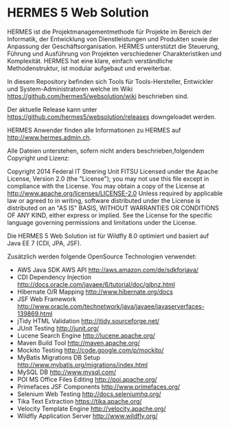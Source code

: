 HERMES 5 Web Solution
=====================

HERMES ist die Projektmanagementmethode für Projekte im Bereich der Informatik, der Entwicklung von Dienstleistungen und Produkten sowie der Anpassung der Geschäftsorganisation. HERMES unterstützt die Steuerung, Führung und Ausführung von Projekten verschiedener Charakteristiken und Komplexität. HERMES hat eine klare, einfach verständliche Methodenstruktur, ist modular aufgebaut und erweiterbar.

In diesem Repository befinden sich Tools für Tools-Hersteller, Entwickler und System-Administratoren welche im Wiki https://github.com/hermes5/websolution/wiki beschrieben sind.

Der aktuelle Release kann unter https://github.com/hermes5/websolution/releases downgeloadet werden.

HERMES Anwender finden alle Informationen zu HERMES auf http://www.hermes.admin.ch.

Alle Dateien unterstehen, sofern nicht anders beschrieben,folgendem Copyright und Lizenz:

Copyright 2014 Federal IT Steering Unit FITSU Licensed under the Apache License, Version 2.0 (the "License"); you
may not use this file except in compliance with the License. You may obtain a copy of the License at
http://www.apache.org/licenses/LICENSE-2.0 Unless required by applicable law or agreed to in writing, software
distributed under the License is distributed on an "AS IS" BASIS, WITHOUT WARRANTIES OR CONDITIONS OF ANY KIND,
either express or implied. See the License for the specific language governing permissions and limitations under
the License.

Die HERMES 5 Web Solution ist für Wildfly 8.0 optimiert und basiert auf Java EE 7 (CDI, JPA, JSF).

Zusätzlich werden folgende OpenSource Technologien verwendet:
- AWS Java SDK	AWS API	http://aws.amazon.com/de/sdkforjava/
- CDI	Dependency Injection	http://docs.oracle.com/javaee/6/tutorial/doc/gjbnz.html
- Hibernate	O/R Mapping	http://www.hibernate.org/docs
- JSF	Web Framework	http://www.oracle.com/technetwork/java/javaee/javaserverfaces-139869.html
- jTidy	HTML Validation	http://jtidy.sourceforge.net/
- JUnit	Testing	http://junit.org/
- Lucene	Search Engine	http://lucene.apache.org/
- Maven	Build Tool	http://maven.apache.org/
- Mockito	Testing	http://code.google.com/p/mockito/
- MyBatis Migrations	DB Setup	http://www.mybatis.org/migrations/index.html
- MySQL	DB	http://www.mysql.com/
- POI	MS Office Files Editing	http://poi.apache.org/
- Primefaces	JSF Components	http://www.primefaces.org/
- Selenium	Web Testing	http://docs.seleniumhq.org/
- Tika	Text Extraction	https://tika.apache.org/
- Velocity	Template Engine	http://velocity.apache.org/
- Wildfly	Application Server	http://www.wildfly.org/


